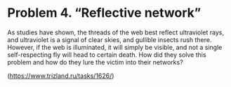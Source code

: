 # Problem 4. “Reflective network”

As studies have shown, the threads of the web best reflect ultraviolet rays, and ultraviolet is a signal of clear skies, and gullible insects rush there. However, if the web is illuminated, it will simply be visible, and not a single self-respecting fly will head to certain death. How did they solve this problem and how do they lure the victim into their networks?

(https://www.trizland.ru/tasks/1626/)